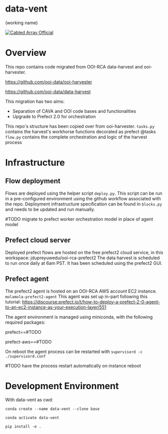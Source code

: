 # data-vent
(working name)

[![Cabled Array Official](https://tinyurl.com/ca-official)](#)

# Overview
This repo contains code migrated from OOI-RCA data-harvest and ooi-harvester.

https://github.com/ooi-data/ooi-harvester

https://github.com/ooi-data/data-harvest

This migration has two aims:
* Separation of CAVA and OOI code bases and functionalities
* Upgrade to Prefect 2.0 for orchestration 

This repo's structure has been copied over from ooi-harvester. 
`tasks.py` contains the harvest's workhorse functions decorated as prefect @tasks 
`flow.py` contains the complete orchestration and logic of the harvest process

# Infrastructure
## Flow deployment
Flows are deployed using the helper script `deploy.py`. This script can be run in a pre-configured environment
using the github workflow <Deploy Flows> associated with the repo. Deployment infrastructure specification can 
be found in `blocks.py` and needs to be updated and run manually. 

#TODO migrate to prefect worker orchestration model in place of agent model
## Prefect cloud server 
Deployed prefect flows are hosted on the free prefect2 cloud service, in this workspace: 
jdupreyuwedu/ooi-rca-prefect2
The data harvest is scheduled to run once daily at 6am PST. It has been scheduled using the prefect2 GUI.

## Prefect agent 
The prefect2 agent is hosted on an OOI-RCA AWS account EC2 instance. `molamola-prefect2-agent`
This agent was set up in-part following this tutorial: 
https://discourse.prefect.io/t/how-to-deploy-a-prefect-2-0-agent-to-an-ec2-instance-as-your-execution-layer/551

The agent environment is managed using miniconda, with the following required packages:

prefect==#TODO

prefect-aws==#TODO

On reboot the agent process can be restarted with `supervisord -c ./supervisord.conf`

#TODO have the process restart automatically on instance reboot 

# Development Environment 
With data-vent as cwd:

`conda create --name data-vent --clone base`

`conda activate data-vent`

`pip install -e .`
